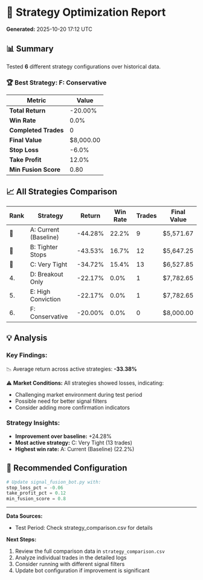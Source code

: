 # 🎯 Strategy Optimization Report

**Generated:** 2025-10-20 17:12 UTC

## 📊 Summary

Tested **6** different strategy configurations over historical data.

### 🏆 Best Strategy: F: Conservative

| Metric | Value |
|--------|-------|
| **Total Return** | -20.00% |
| **Win Rate** | 0.0% |
| **Completed Trades** | 0 |
| **Final Value** | $8,000.00 |
| **Stop Loss** | -6.0% |
| **Take Profit** | 12.0% |
| **Min Fusion Score** | 0.80 |

## 📈 All Strategies Comparison

| Rank | Strategy | Return | Win Rate | Trades | Final Value |
|------|----------|--------|----------|--------|-------------|
| 🥇 | A: Current (Baseline) | -44.28% | 22.2% | 9 | $5,571.67 |
| 🥈 | B: Tighter Stops | -43.53% | 16.7% | 12 | $5,647.25 |
| 🥉 | C: Very Tight | -34.72% | 15.4% | 13 | $6,527.85 |
| 4. | D: Breakout Only | -22.17% | 0.0% | 1 | $7,782.65 |
| 5. | E: High Conviction | -22.17% | 0.0% | 1 | $7,782.65 |
| 6. | F: Conservative | -20.00% | 0.0% | 0 | $8,000.00 |

## 💡 Analysis

### Key Findings:

📉 Average return across active strategies: **-33.38%**

⚠️ **Market Conditions:** All strategies showed losses, indicating:
- Challenging market environment during test period
- Possible need for better signal filters
- Consider adding more confirmation indicators


### Strategy Insights:

- **Improvement over baseline:** +24.28%
- **Most active strategy:** C: Very Tight (13 trades)
- **Highest win rate:** A: Current (Baseline) (22.2%)


## 🔧 Recommended Configuration

```python
# Update signal_fusion_bot.py with:
stop_loss_pct = -0.06
take_profit_pct = 0.12
min_fusion_score = 0.8
```

---

**Data Sources:**
- Test Period: Check strategy_comparison.csv for details

**Next Steps:**
1. Review the full comparison data in `strategy_comparison.csv`
2. Analyze individual trades in the detailed logs
3. Consider running with different signal filters
4. Update bot configuration if improvement is significant
